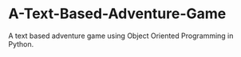# A-Text-Based-Adventure-Game
A text based adventure game using Object Oriented Programming in Python.
